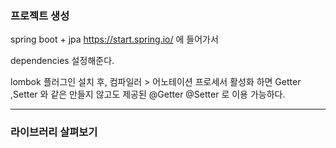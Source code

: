 ### 프로젝트 생성
spring boot + jpa
https://start.spring.io/ 에 들어가서 

dependencies 설정해준다.

lombok 플러그인 설치 후, 컴파일러 > 어노테이션 프로세서 활성화 하면
Getter ,Setter 와 같은 만들지 않고도 제공된 @Getter @Setter 로 이용 가능하다. 

---
### 라이브러리 살펴보기
